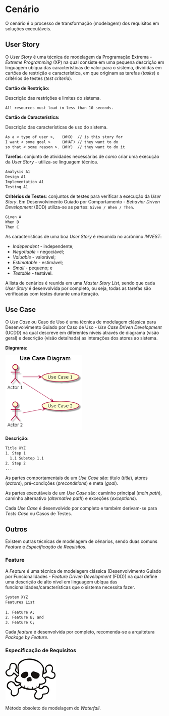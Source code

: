 # Cenário

O cenário é o processo de transformação (modelagem) dos requisitos em soluções executáveis.

## User Story

O _User Story_ é uma técnica de modelagem da Programação Extrema - _Extreme Programming_ (XP) na qual consiste em uma pequena descrição em linguagem ubíqua das características de valor para o sistema, divididas em cartões de restrição e característica, em que originam as tarefas (_tasks_) e critérios de testes (_test criteria_).

**Cartão de Restrição:**

Descrição das restrições e limites do sistema.

```
All resources must load in less than 10 seconds.
```

**Cartão de Característica:**

Descrição das características de uso do sistema.

```
As a < type of user >,   (WHO)  // is this story for
I want < some goal >     (WHAT) // they want to do
so that < some reason >. (WHY)  // they want to do it
```

**Tarefas**: conjunto de atividades necessárias de _como_ criar uma execução da _User Story_ - utiliza-se linguagem técnica.

```
Analysis A1
Design A1
Implementation A1
Testing A1
```

**Critérios de Testes**: conjuntos de testes para verificar a execução da _User Story_. Em Desenvolvimento Guiado por Comportamento - _Behavior Driven Development_ (BDD) utiliza-se as partes: `Given / When / Then`.

```
Given A
When B
Then C
```

As características de uma boa _User Story_ é resumida no acrônimo _INVEST_:

* _Independent_ - independente;
* _Negotiable_ - negociável;
* _Valuable_ - valorável;
* _Estimatable_ - estimável;
* _Small_ - pequeno; e
* _Testable_ - testável.

A lista de cenários é reunida em uma _Master Story List_, sendo que cada _User Story_ é desenvolvida por completo, ou seja, todas as tarefas são verificadas com testes durante uma iteração.

## Use Case

O _Use Case_ ou Caso de Uso é uma técnica de modelagem clássica para Desenvolvimento Guiado por Caso de Uso - _Use Case Driven Development_ (UCDD) na qual descreve em diferentes níveis através de diagrama (visão geral) e descrição (visão detalhada) as interações dos atores ao sistema.

**Diagrama:**

![](/images/arquitetura-cenario-usecase-1.png)

**Descrição:**

```
Title XYZ
1. Step 1
  1.1 Substep 1.1
2. Step 2
...
```

As partes comportamentais de um _Use Case_ são: título (_title_), atores (_actors_), pré-condições (_preconditions_) e meta (_goal_).

As partes executáveis de um _Use Case_ são: caminho principal (_main path_), caminho alternativo (_alternative path_) e exceções (_exceptions_).

Cada _Use Case_ é desenvolvido por completo e também derivam-se para _Tests Case_ ou Casos de Testes.

## Outros

Existem outras técnicas de modelagem de cénarios, sendo duas comuns _Feature_ e _Especificação de Requisitos_.

### Feature

A _Feature_ é uma técnica de modelagem clássica (Desenvolvimento Guiado por Funcionalidades - _Feature Driven Development_ (FDD)) na qual define uma descrição de alto nível em linguagem ubíqua das funcionalidades/características que o sistema necessita fazer.

```
System XYZ
Features List

1. Feature A;
2. Feature B; and
3. Feature C;
```

Cada _feature_ é desenvolvida por completo, recomenda-se a arquitetura _Package by Feature_.

### Especificação de Requisitos

![](/images/skull.png)

Método obsoleto de modelagem do _Waterfall_.
